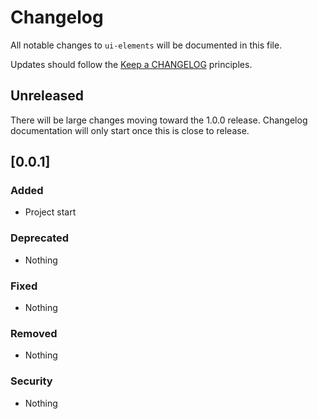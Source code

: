 # Changelog

All notable changes to `ui-elements` will be documented in this file.

Updates should follow the [Keep a CHANGELOG](http://keepachangelog.com/) principles.

## Unreleased
There will be large changes moving toward the 1.0.0 release.
Changelog documentation will only start once this is close to release. 

## [0.0.1]

### Added
- Project start

### Deprecated
- Nothing

### Fixed
- Nothing

### Removed
- Nothing

### Security
- Nothing
